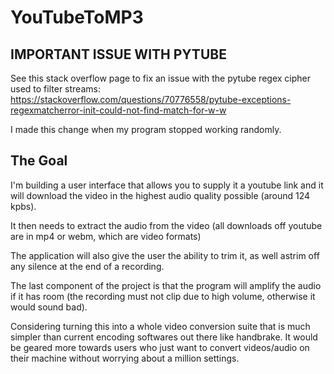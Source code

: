 # YouTubeToMP3
## IMPORTANT ISSUE WITH PYTUBE
See this stack overflow page to fix an issue with the pytube regex cipher used to filter streams: https://stackoverflow.com/questions/70776558/pytube-exceptions-regexmatcherror-init-could-not-find-match-for-w-w

I made this change when my program stopped working randomly.

## The Goal
I'm building a user interface that allows you to supply it a youtube link and it will download the video in the highest audio quality possible (around 124 kpbs).

It then needs to extract the audio from the video (all downloads off youtube are in mp4 or webm, which are video formats)

The application will also give the user the ability to trim it, as well astrim off any silence at the end of a recording.

The last component of the project is that the program will amplify the audio if it has room (the recording must not clip due to high volume, otherwise it would sound bad).

Considering turning this into a whole video conversion suite that is much simpler than current encoding softwares out there like handbrake. It would be geared more towards users who just want to convert videos/audio on their machine without worrying about a million settings.